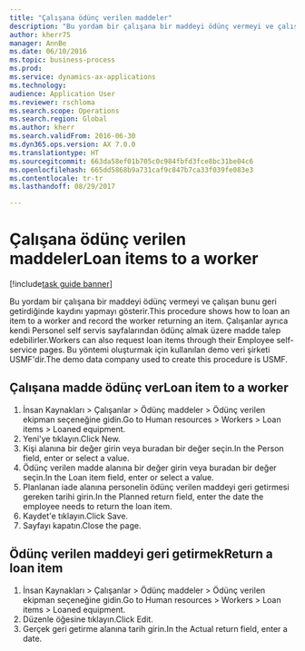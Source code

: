```yaml
--- 
title: "Çalışana ödünç verilen maddeler"
description: "Bu yordam bir çalışana bir maddeyi ödünç vermeyi ve çalışan bunu geri getirdiğinde kaydını yapmayı gösterir."
author: kherr75
manager: AnnBe
ms.date: 06/10/2016
ms.topic: business-process
ms.prod: 
ms.service: dynamics-ax-applications
ms.technology: 
audience: Application User
ms.reviewer: rschloma
ms.search.scope: Operations
ms.search.region: Global
ms.author: kherr
ms.search.validFrom: 2016-06-30
ms.dyn365.ops.version: AX 7.0.0
ms.translationtype: HT
ms.sourcegitcommit: 663da58ef01b705c0c984fbfd3fce8bc31be04c6
ms.openlocfilehash: 665dd5868b9a731caf9c847b7ca33f039fe083e3
ms.contentlocale: tr-tr
ms.lasthandoff: 08/29/2017

---
```

# <a name="loan-items-to-a-worker"></a><span data-ttu-id="4cd4f-103">Çalışana ödünç verilen maddeler</span><span class="sxs-lookup"><span data-stu-id="4cd4f-103">Loan items to a worker</span></span>

[!include[task guide banner](../../includes/task-guide-banner.md)]

<span data-ttu-id="4cd4f-104">Bu yordam bir çalışana bir maddeyi ödünç vermeyi ve çalışan bunu geri getirdiğinde kaydını yapmayı gösterir.</span><span class="sxs-lookup"><span data-stu-id="4cd4f-104">This procedure shows how to loan an item to a worker and record the worker returning an item.</span></span> <span data-ttu-id="4cd4f-105">Çalışanlar ayrıca kendi Personel self servis sayfalarından ödünç almak üzere madde talep edebilirler.</span><span class="sxs-lookup"><span data-stu-id="4cd4f-105">Workers can also request loan items through their Employee self-service pages.</span></span> <span data-ttu-id="4cd4f-106">Bu yöntemi oluşturmak için kullanılan demo veri şirketi USMF'dir.</span><span class="sxs-lookup"><span data-stu-id="4cd4f-106">The demo data company used to create this procedure is USMF.</span></span>


## <a name="loan-item-to-a-worker"></a><span data-ttu-id="4cd4f-107">Çalışana madde ödünç ver</span><span class="sxs-lookup"><span data-stu-id="4cd4f-107">Loan item to a worker</span></span>
1. <span data-ttu-id="4cd4f-108">İnsan Kaynakları > Çalışanlar > Ödünç maddeler > Ödünç verilen ekipman seçeneğine gidin.</span><span class="sxs-lookup"><span data-stu-id="4cd4f-108">Go to Human resources > Workers > Loan items > Loaned equipment.</span></span>
2. <span data-ttu-id="4cd4f-109">Yeni'ye tıklayın.</span><span class="sxs-lookup"><span data-stu-id="4cd4f-109">Click New.</span></span>
3. <span data-ttu-id="4cd4f-110">Kişi alanına bir değer girin veya buradan bir değer seçin.</span><span class="sxs-lookup"><span data-stu-id="4cd4f-110">In the Person field, enter or select a value.</span></span>
4. <span data-ttu-id="4cd4f-111">Ödünç verilen madde alanına bir değer girin veya buradan bir değer seçin.</span><span class="sxs-lookup"><span data-stu-id="4cd4f-111">In the Loan item field, enter or select a value.</span></span>
5. <span data-ttu-id="4cd4f-112">Planlanan iade alanına personelin ödünç verilen maddeyi geri getirmesi gereken tarihi girin.</span><span class="sxs-lookup"><span data-stu-id="4cd4f-112">In the Planned return field, enter the date the employee needs to return the loan item.</span></span>
6. <span data-ttu-id="4cd4f-113">Kaydet'e tıklayın.</span><span class="sxs-lookup"><span data-stu-id="4cd4f-113">Click Save.</span></span>
7. <span data-ttu-id="4cd4f-114">Sayfayı kapatın.</span><span class="sxs-lookup"><span data-stu-id="4cd4f-114">Close the page.</span></span>

## <a name="return-a-loan-item"></a><span data-ttu-id="4cd4f-115">Ödünç verilen maddeyi geri getirmek</span><span class="sxs-lookup"><span data-stu-id="4cd4f-115">Return a loan item</span></span>
1. <span data-ttu-id="4cd4f-116">İnsan Kaynakları > Çalışanlar > Ödünç maddeler > Ödünç verilen ekipman seçeneğine gidin.</span><span class="sxs-lookup"><span data-stu-id="4cd4f-116">Go to Human resources > Workers > Loan items > Loaned equipment.</span></span>
2. <span data-ttu-id="4cd4f-117">Düzenle öğesine tıklayın.</span><span class="sxs-lookup"><span data-stu-id="4cd4f-117">Click Edit.</span></span>
3. <span data-ttu-id="4cd4f-118">Gerçek geri getirme alanına tarih girin.</span><span class="sxs-lookup"><span data-stu-id="4cd4f-118">In the Actual return field, enter a date.</span></span>


